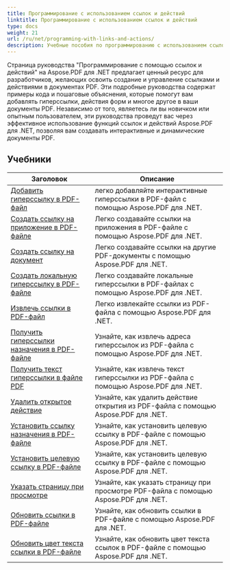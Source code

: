 ```yaml
---
title: Программирование с использованием ссылок и действий
linktitle: Программирование с использованием ссылок и действий
type: docs
weight: 21
url: /ru/net/programming-with-links-and-actions/
description: Учебные пособия по программированию с использованием ссылок и действий Aspose.PDF для .NET представляют собой комплексный ресурс для освоения навыков создания и управления интерактивными ссылками в документах PDF.
---
```

Страница руководства "Программирование с помощью ссылок и действий" на Aspose.PDF для .NET предлагает ценный ресурс для разработчиков, желающих освоить создание и управление ссылками и действиями в документах PDF. Эти подробные руководства содержат примеры кода и пошаговые объяснения, которые помогут вам добавлять гиперссылки, действия форм и многое другое в ваши документы PDF. Независимо от того, являетесь ли вы новичком или опытным пользователем, эти руководства проведут вас через эффективное использование функций ссылок и действий Aspose.PDF для .NET, позволяя вам создавать интерактивные и динамические документы PDF.

## Учебники
| Заголовок | Описание |
| --- | --- | 
| [Добавить гиперссылку в PDF-файл](./add-hyperlink/) | легко добавляйте интерактивные гиперссылки в PDF-файл с помощью Aspose.PDF для .NET. |  
| [Создать ссылку на приложение в PDF-файле](./create-application-link/) | Легко создавайте ссылки на приложения в PDF-файле с помощью Aspose.PDF для .NET. |  
| [Создать ссылку на документ](./create-document-link/) | Легко создавайте ссылки на другие PDF-документы с помощью Aspose.PDF для .NET. |  
| [Создать локальную гиперссылку в PDF-файле](./create-local-hyperlink/) | Легко создавайте локальные гиперссылки в PDF-файлах с помощью Aspose.PDF для .NET. |  
| [Извлечь ссылки в PDF-файл](./extract-links/) | Легко извлекайте ссылки из PDF-файла с помощью Aspose.PDF для .NET. |  
| [Получить гиперссылки назначения в PDF-файле](./get-hyperlink-destinations/) | Узнайте, как извлечь адреса гиперссылок из PDF-файла с помощью Aspose.PDF для .NET. |  
| [Получить текст гиперссылки в файле PDF](./get-hyperlink-text/) | Узнайте, как извлечь текст гиперссылки из PDF-файла с помощью Aspose.PDF для .NET. |  
| [Удалить открытое действие](./remove-open-action/) | Узнайте, как удалить действие открытия из PDF-файла с помощью Aspose.PDF для .NET. |  
| [Установить ссылку назначения в PDF-файле](./set-destination-link/) | Узнайте, как установить целевую ссылку в PDF-файле с помощью Aspose.PDF для .NET. |  
| [Установить целевую ссылку в PDF-файле](./set-target-link/) | Узнайте, как установить целевую ссылку в PDF-файле с помощью Aspose.PDF для .NET. |  
| [Указать страницу при просмотре](./specify-page-when-viewing/) | Узнайте, как указать страницу при просмотре PDF-файла с помощью Aspose.PDF для .NET. |  
| [Обновить ссылки в PDF-файле](./update-links/) | Узнайте, как обновить ссылки в PDF-файле с помощью Aspose.PDF для .NET. |  
| [Обновить цвет текста ссылки в PDF-файле](./update-link-text-color/) | Узнайте, как обновить цвет текста ссылок в PDF-файле с помощью Aspose.PDF для .NET. |  